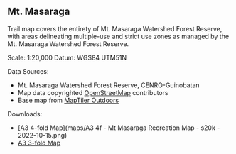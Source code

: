 ## Mt. Masaraga

Trail map covers the entirety of Mt. Masaraga Watershed Forest Reserve, with areas delineating multiple-use and strict use zones as managed by the Mt. Masaraga Watershed Forest Reserve.

Scale: 1:20,000
Datum: WGS84 UTM51N

Data Sources:
* Mt. Masaraga Watershed Forest Reserve, CENRO-Guinobatan
* Map data copyrighted [OpenStreetMap](https://www.openstreetmap.org) contributors
* Base map from [MapTiler Outdoors](https://www.maptiler.com)

Downloads:
* [A3 4-fold Map](maps/A3 4f - Mt Masaraga Recreation Map - s20k - 2022-10-15.png)
* [A3 3-fold Map](https://bit.ly/3UX9igL)

